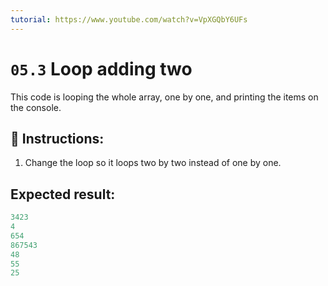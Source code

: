 ```yaml
---
tutorial: https://www.youtube.com/watch?v=VpXGQbY6UFs
---
```


# `05.3`  Loop adding two

This code is looping the whole array, one by one, and printing the items on the console.

## 📝 Instructions:

1. Change the loop so it loops two by two instead of one by one.

## Expected result:

```js
3423
4
654
867543
48
55
25
```